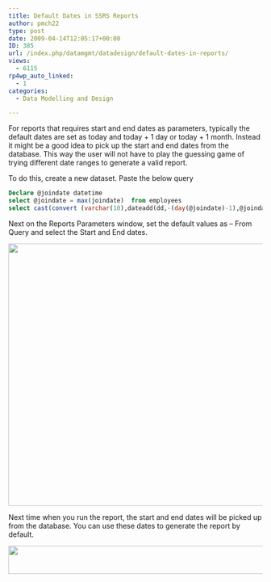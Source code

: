```yaml
---
title: Default Dates in SSRS Reports
author: pmch22
type: post
date: 2009-04-14T12:05:17+00:00
ID: 385
url: /index.php/datamgmt/datadesign/default-dates-in-reports/
views:
  - 6115
rp4wp_auto_linked:
  - 1
categories:
  - Data Modelling and Design

---
```

For reports that requires start and end dates as parameters, typically the default dates are set as today and today + 1 day or today + 1 month. Instead it might be a good idea to pick up the start and end dates from the database. This way the user will not have to play the guessing game of trying different date ranges to generate a valid report.
  
To do this, create a new dataset. Paste the below query 

```sql
Declare @joindate datetime
select @joindate = max(joindate)  from employees
select cast(convert (varchar(10),dateadd(dd,-(day(@joindate)-1),@joindate),101) as datetime) as startdate,  cast(convert(varchar(10),dateadd(dd,-day(dateadd(mm,1,@joindate)),dateadd(mm,1,@joindate)),101) as datetime) as enddate
```
Next on the Reports Parameters window, set the default values as – From Query and select the Start and End dates.

<div class="image_block">
  <img src="https://lessthandot.z19.web.core.windows.net/wp-content/uploads/blogs/DataMgmt/date-parameters.GIF" alt="" title="" width="666" height="520" />
</div>

Next time when you run the report, the start and end dates will be picked up from the database. You can use these dates to generate the report by default.

<div class="image_block">
  <img src="https://lessthandot.z19.web.core.windows.net/wp-content/uploads/blogs/DataMgmt/Date-Range.gif" alt="" title="" width="749" height="56" />
</div>